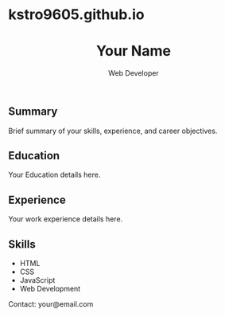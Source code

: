# kstro9605.github.io
<!DOCTYPE html>
<html lang="en">
<head>
    <meta charset="UTF-8">
    <meta name="viewport" content="width=device-width, initial-scale=1.0">
    <link rel="stylesheet" href="styles.css">
    <title>Your Resume</title>
</head>
<body>
    <header>
        <h1>Your Name</h1>
        <p>Web Developer</p>
    </header>
    <section class="main-content">
        <div class="left-column">
            <h2>Summary</h2>
            <p>
                Brief summary of your skills, experience, and career objectives.
            </p>
            <h2>Education</h2>
            <p>
                Your Education details here.
            </p>
        </div>
        <div class="right-column">
            <h2>Experience</h2>
            <p>
                Your work experience details here.
            </p>
            <h2>Skills</h2>
            <ul>
                <li>HTML</li>
                <li>CSS</li>
                <li>JavaScript</li>
                <li>Web Development</li>
            </ul>
        </div>
    </section>
    <footer>
        <p>Contact: your@email.com</p>
    </footer>
    <script src="script.js"></script>
</body>
</html>

